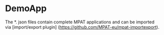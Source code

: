 # DemoApp

The *. json files contain complete MPAT applications and can be imported via [import/export plugin] (https://github.com/MPAT-eu/mpat-importexport).
